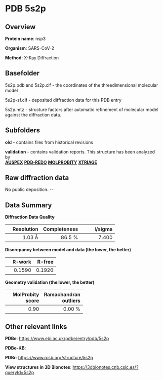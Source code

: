 # PDB 5s2p

## Overview

**Protein name**: nsp3

**Organism**: SARS-CoV-2

**Method**: X-Ray Diffraction



## Basefolder

5s2p.pdb and 5s2p.cif - the coordinates of the threedimensional molecular model

5s2p-sf.cif - deposited diffraction data for this PDB entry

5s2p.mtz - structure factors after automatic refinement of molecular model against the diffraction data.

## Subfolders



**old** - contains files from historical revisions

**validation** - contains validation reports. This structure has been analyzed by <br>[**AUSPEX**](https://github.com/thorn-lab/coronavirus_structural_task_force/tree/master/pdb/nsp3/SARS-CoV-2/5s2p/validation/auspex) [**PDB-REDO**](https://github.com/thorn-lab/coronavirus_structural_task_force/tree/master/pdb/nsp3/SARS-CoV-2/5s2p/validation/pdb-redo) [**MOLPROBITY**](https://github.com/thorn-lab/coronavirus_structural_task_force/tree/master/pdb/nsp3/SARS-CoV-2/5s2p/validation/molprobity) [**XTRIAGE**](https://github.com/thorn-lab/coronavirus_structural_task_force/blob/master/pdb/nsp3/SARS-CoV-2/5s2p/validation/Xtriage_output.log)  



## Raw diffraction data

No public deposition. --<br> 

## Data Summary
**Diffraction Data Quality**

|   | Resolution | Completeness| I/sigma |
|---|-------------:|----------------:|--------------:|
|   |1.03 Å|86.5  %|<img width=50/>7.400|

**Discrepancy between model and data (the lower, the better)**

|   | **R-work**| **R-free**   
|---|-------------:|----------------:|           
||  0.1590|  0.1920|

**Geometry validation (the lower, the better)**

|   |**MolProbity<br>score**| **Ramachandran<br>outliers** 
|---|-------------:|----------------:|
||  0.90|  0.00 %|

 

 



## Other relevant links 
**PDBe**:  https://www.ebi.ac.uk/pdbe/entry/pdb/5s2p

**PDBe-KB**:  
 
**PDBr**: https://www.rcsb.org/structure/5s2p 

**View structures in 3D Bionotes**: https://3dbionotes.cnb.csic.es/?queryId=5s2p

